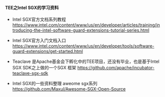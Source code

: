 
#### TEE之Intel SGX的学习资料

-   Intel SGX官方文档系列教程 https://www.intel.com/content/www/us/en/developer/articles/training/introducing-the-intel-software-guard-extensions-tutorial-series.html
    

-   Intel SGX官方入门文档入口 https://www.intel.com/content/www/us/en/developer/tools/software-guard-extensions/get-started.html
    

-   Teaclave 是Apache基金会下孵化中的TEE项目，还没有毕业，也是基于Intel SGX SDK之上做的一个SGX 框架 https://github.com/apache/incubator-teaclave-sgx-sdk
    

-   Intel SGX的一些资料整理 aweome sgx系列 https://github.com/Maxul/Awesome-SGX-Open-Source